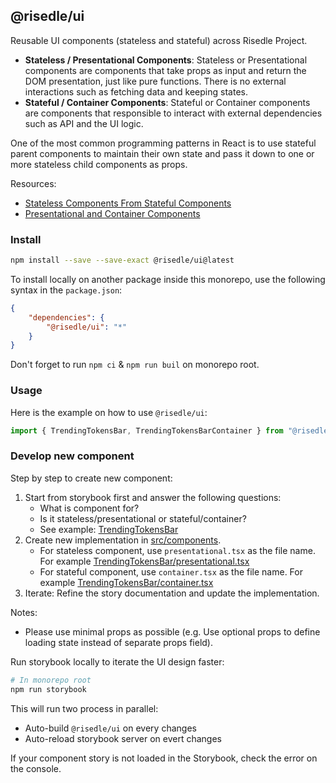 ## @risedle/ui

Reusable UI components (stateless and stateful) across Risedle Project.

-   **Stateless / Presentational Components**: Stateless or Presentational
    components are components that take props as input and return the DOM
    presentation, just like pure functions. There is no external interactions
    such as fetching data and keeping states.
-   **Stateful / Container Components**: Stateful or Container components are
    components that responsible to interact with external dependencies such as
    API and the UI logic.

One of the most common programming patterns in React is to use stateful parent
components to maintain their own state and pass it down to one or more
stateless child components as props.

Resources:

-   [Stateless Components From Stateful Components](https://www.codecademy.com/learn/react-component-state/modules/react-102-stateless-inherit-stateful-u/cheatsheet)
-   [Presentational and Container Components](https://medium.com/@dan_abramov/smart-and-dumb-components-7ca2f9a7c7d0)

### Install

```sh
npm install --save --save-exact @risedle/ui@latest
```

To install locally on another package inside this monorepo, use the following
syntax in the `package.json`:

```json
{
    "dependencies": {
        "@risedle/ui": "*"
    }
}
```

Don't forget to run `npm ci` & `npm run buil` on monorepo root.

### Usage

Here is the example on how to use `@risedle/ui`:

```typescript
import { TrendingTokensBar, TrendingTokensBarContainer } from "@risedle/ui";
```

### Develop new component

Step by step to create new component:

1. Start from storybook first and answer the following questions:
    - What is component for?
    - Is it stateless/presentational or stateful/container?
    - See example:
      [TrendingTokensBar](../../apps/storybook/stories/TrendingTokensBar.stories.mdx)
2. Create new implementation in [src/components](./src/components).
    - For stateless component, use `presentational.tsx` as the file name. For
      example
      [TrendingTokensBar/presentational.tsx](./src/components/TrendingTokensBar/presentational.tsx)
    - For stateful component, use `container.tsx` as the file name. For example
      [TrendingTokensBar/container.tsx](./src/components/TrendingTokensbar/container.tsx)
3. Iterate: Refine the story documentation and update the implementation.

Notes:

-   Please use minimal props as possible (e.g. Use optional props to define
    loading state instead of separate props field).

Run storybook locally to iterate the UI design faster:

```sh
# In monorepo root
npm run storybook
```

This will run two process in parallel:

-   Auto-build `@risedle/ui` on every changes
-   Auto-reload storybook server on evert changes

If your component story is not loaded in the Storybook, check the error on the
console.
